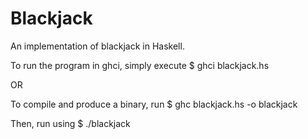 # Blackjack
An implementation of blackjack in Haskell.

To run the program in ghci, simply execute 
$ ghci blackjack.hs

OR

To compile and produce a binary, run 
$ ghc blackjack.hs -o blackjack

Then, run using
$ ./blackjack
